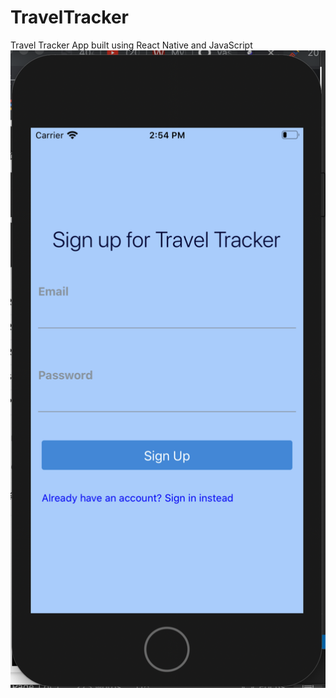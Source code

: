 # TravelTracker
Travel Tracker App built using React Native and JavaScript
![](ScreenShots/SignUp.png)
